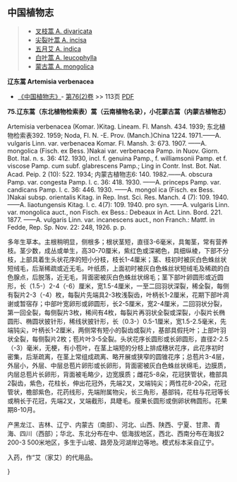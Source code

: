 

## 中国植物志

> * [叉枝蒿  A.  divaricata](Artemisia-divaricata-叉枝蒿.md)
> * [尖裂叶蒿  A.  incisa](Artemisia-incisa-尖裂叶蒿.md)
> * [五月艾  A.  indica](Artemisia-indica-五月艾.md)
> * [白叶蒿  A.  leucophylla](Artemisia-leucophylla-白叶蒿.md)
> * [蒙古蒿  A.  mongolica](Artemisia-mongolica-蒙古蒿.md)

**辽东蒿 Artemisia verbenacea**

* [《中国植物志》](http://www.iplant.cn/frps)- [第76(2)卷](http://www.iplant.cn/frps/vol/76(2)) >> 113页 [PDF](http://www.iplant.cn/frps/pdf/76(2)/113.pdf)

**75.辽东蒿（东北植物检索表）蒿（云南植物名录），小花蒙古蒿（内蒙古植物志）**

Artemisia verbenacea (Komar. )Kitag. Lineam. Fl. Mansh. 434. 1939; 东北植物检索表392. 1959; Noda, Fl. N. -E. Prov. (Manch.)China 1224. 1971.——A. vulgaris Linn. var. verbenacea Komar. Fl. Mansh. 3: 673. 1907. ——A. mongolica (Fisch. ex Bess. )Nakai var. verbenacea Pamp. in Nuov. Giorn. Bot. Ital. n. s. 36: 412. 1930, incl. f. genuina Pamp., f. williamsonii Pamp. et f. viscose Pamp. cum subf. glabrescens Pamp.; Ling in Contr. Inst. Bot. Nat. Acad. Peip. 2 (10): 522. 1934; 内蒙古植物志6: 140. 1982.——A. obscura Pamp. var. congesta Pamp. l. c. 36: 418. 1930. ——A. princeps Pamp. var. candicans Pamp. l. c. 36: 446. 1930. ——A. mongol ica (Fisch. ex Bess. )Nakai subsp. orientalis Kitag. in Rep. Inst. Sci. Res. Manch. 4 (7): 109. 1940. ——A. liaotungensis Kitag. l. c. 4(7): 109. 1940. pro syn. ——A. vulgaris Linn. var. mongolica auct., non Fisch. ex Bess.: Debeaux in Act. Linn. Bord. 221. 1877. ——A. vulgaris Linn. var. incanescens auct., non Franch.: Mattf. in Fedde, Rep. Sp. Nov. 22: 248, 1926. p. p.

多年生草本。主根稍明显，侧根多；根状茎短，直径3-6毫米，具匍茎，常有营养枝。茎少数，成丛或单生，高30-70厘米，紫红色或深褐色，具细纵棱，下部不分枝，上部具着生头状花序的短小分枝，枝长1-4厘米；茎、枝初时被灰白色蛛丝状短绒毛，后渐稀疏或近无毛。叶纸质，上面初时被灰白色蛛丝状短绒毛及稀疏的白色腺点，后脱落，近无毛，背面密被灰白色蛛丝状绵毛；茎下部叶卵圆形或近圆形，长（1.5-）2-4（-6）厘米，宽1.5-4厘米，一至二回羽状深裂，稀全裂，每侧有裂片2-3（-4）枚，每裂片先端具2-3枚浅裂齿，叶柄长1-2厘米，花期下部叶凋谢或暂宿存；中部叶宽卵形或卵圆形，长2-5厘米，宽2-4厘米，二回羽状分裂，第一回全裂，每侧裂片3枚，稀间有4枚，每裂片再羽状全裂或深裂，小裂片长椭圆形、椭圆状披针形，稀线状披针形，长（0.3-）0.5-1厘米，宽1.5-2.5毫米，先端钝尖，叶柄长1-2厘米，两侧常有短小的裂齿或裂片，基部具假托叶；上部叶羽状全裂，每侧裂片2枚；苞片叶3-5全裂。头状花序长圆形或长卵圆形，直径2-2.5（-3）毫米，无梗，有小苞叶，在茎上端短的分枝上排成穗状花序，此花序初时密集，后渐疏离，在茎上常组成疏离、略开展或狭窄的圆锥花序；总苞片3-4层，外层小，外层、中层总苞片卵形或长卵形，背面密被灰白色蛛丝状绵毛，边膜质，内层总苞片长卵形，背面被毛略少，边宽膜质；雌花5-8朵，花冠狭管状，檐部具2裂齿，紫色，花柱长，伸出花冠外，先端2叉，叉端钝尖；两性花8-20朵，花冠管状，檐部紫色，花药线形，先端附属物尖，长三角形，基部钝，花柱与花冠等长或稍长于花冠，先端2叉，叉端截形，具睫毛。瘦果长圆形或倒卵状椭圆形。花果期8-10月。

产黑龙江、吉林、辽宁、内蒙古（南部）、河北、山西、陕西、宁夏、甘肃、青海、四川（西部）；华北、东北分布在中、低海拔地区，西北、西南分布在海拔2 200-3 500米地区，多生于山坡、路旁及河湖岸边等地。模式标本采自辽宁。

入药，作“艾（家艾）的代用品。


}